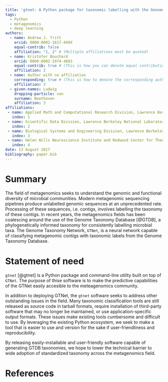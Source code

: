 ```yaml
---
title: 'gtnet: A Python package for taxonomic labelling with the Genome Taxonomy Network'
tags:
  - Python
  - metagenomics
  - deep learning
authors:
  - name: Andrew J. Tritt
    orcid: 0000-0002-1617-449X
    equal-contrib: false
    affiliation: "1, 2" # (Multiple affiliations must be quoted)
  - name: Kristofer Bouchard
    orcid: 0000-0002-1974-4603
    equal-contrib: true # (This is how you can denote equal contributions between multiple authors)
    affiliation: 2
  - name: Author with no affiliation
    corresponding: true # (This is how to denote the corresponding author)
    affiliation: 3
  - given-names: Ludwig
    dropping-particle: van
    surname: Beethoven
    affiliation: 3
affiliations:
 - name: Applied Math and Computational Research Division, Lawrence Berkeley National Laboratory, Berkeley, CA, USA
   index: 1
 - name: Scientific Data Division, Lawrence Berkeley National Laboratory, Berkeley, CA, USA.
   index: 2
 - name: Biological Systems and Engineering Division, Lawrence Berkeley National Laboratory, Berkeley, CA, USA
   index: 3
 - name: Helen Wills Neuroscience Institute and Redwood Center for Theoretical Neuroscience, University of California Berkeley, Berkeley, CA, USA.
   index: 4
date: 13 August 2017
bibliography: paper.bib
---
```


# Summary

The field of metagenomics seeks to understand the genomic and functional diversity of microbial
communities. Modern metagenomic sequencing pipelines produce unlabelled genomic sequences at an
unprecedented rate. Processing of these sequences, i.e. contigs, involves labelling the taxonomy of these
contigs. In recent years, the metagenomics fields has been coalescing around the use of the Genome
Taxonomy Database  [@GTDB], a phylogenetically informed taxonomy for consistently labelling microbial taxa.
The Genome Taxonomy Network, `GTNet`, is a neural network capable of classifying metagenomic
contigs with taxonomic labels from the Genome Taxonomy Database.

# Statement of need

`gtnet` [@gtnet] is a Python package and command-line utility built on top of `GTNet`. The purpose of thise software
is to make the predictive capabilities of the GTNet easily accesible to the meteagenomics community. 

In addition to deploying GTNet, the `gtnet` software seeks to address other outstanding issues in the
field. Many taxonomic classification tools are still released as source code in tarball formats, require
installation of third-party software that may no longer be maintained, or use application-specific output formats.
These issues make existing tools cumbersome and difficult to use. By leveraging the existing Python ecosystem, we 
seek to make a tool that is easier to use and version for the sake if user-friendliness and reproducibility. 

By releasing easily-installable and user-friendly software capable of generating GTDB taxonomies, we
hope to lower the technical barrier to wide adoption of standardized taxonomy across the metagenomics field.

# References
